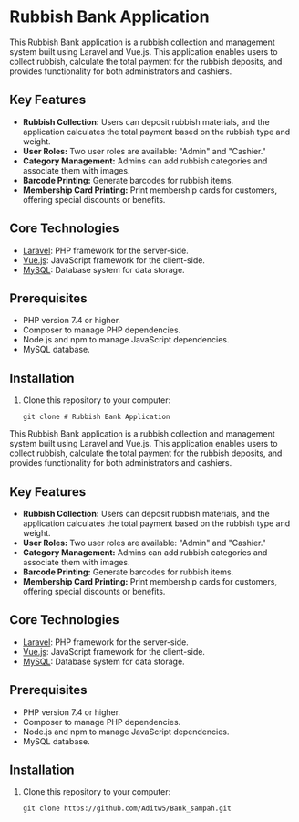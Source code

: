 # Rubbish Bank Application

This Rubbish Bank application is a rubbish collection and management system built using Laravel and Vue.js. This application enables users to collect rubbish, calculate the total payment for the rubbish deposits, and provides functionality for both administrators and cashiers.

## Key Features

- **Rubbish Collection:** Users can deposit rubbish materials, and the application calculates the total payment based on the rubbish type and weight.
- **User Roles:** Two user roles are available: "Admin" and "Cashier."
- **Category Management:** Admins can add rubbish categories and associate them with images.
- **Barcode Printing:** Generate barcodes for rubbish items.
- **Membership Card Printing:** Print membership cards for customers, offering special discounts or benefits.

## Core Technologies

- [Laravel](https://laravel.com): PHP framework for the server-side.
- [Vue.js](https://vuejs.org): JavaScript framework for the client-side.
- [MySQL](https://www.mysql.com): Database system for data storage.

## Prerequisites

- PHP version 7.4 or higher.
- Composer to manage PHP dependencies.
- Node.js and npm to manage JavaScript dependencies.
- MySQL database.

## Installation

1. Clone this repository to your computer:

   ```shell
   git clone # Rubbish Bank Application

This Rubbish Bank application is a rubbish collection and management system built using Laravel and Vue.js. This application enables users to collect rubbish, calculate the total payment for the rubbish deposits, and provides functionality for both administrators and cashiers.

## Key Features

- **Rubbish Collection:** Users can deposit rubbish materials, and the application calculates the total payment based on the rubbish type and weight.
- **User Roles:** Two user roles are available: "Admin" and "Cashier."
- **Category Management:** Admins can add rubbish categories and associate them with images.
- **Barcode Printing:** Generate barcodes for rubbish items.
- **Membership Card Printing:** Print membership cards for customers, offering special discounts or benefits.

## Core Technologies

- [Laravel](https://laravel.com): PHP framework for the server-side.
- [Vue.js](https://vuejs.org): JavaScript framework for the client-side.
- [MySQL](https://www.mysql.com): Database system for data storage.

## Prerequisites

- PHP version 7.4 or higher.
- Composer to manage PHP dependencies.
- Node.js and npm to manage JavaScript dependencies.
- MySQL database.

## Installation

1. Clone this repository to your computer:

   ```shell
   git clone https://github.com/Aditw5/Bank_sampah.git
